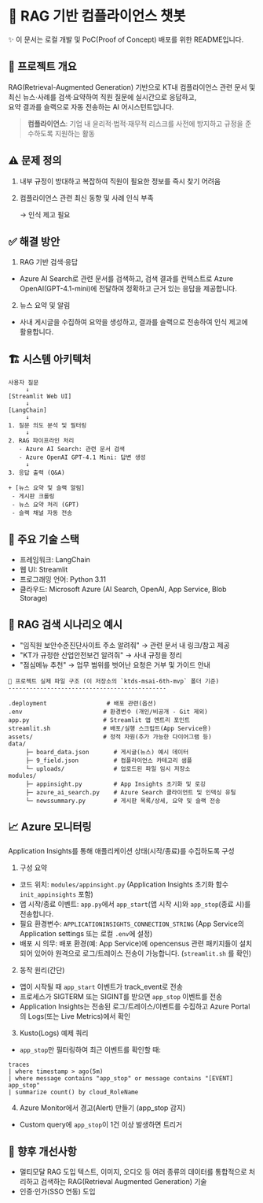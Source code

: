 # 📘 RAG 기반 컴플라이언스 챗봇
✨ 이 문서는 로컬 개발 및 PoC(Proof of Concept) 배포를 위한 README입니다.

🎯 프로젝트 개요
---------------
RAG(Retrieval-Augmented Generation) 기반으로 KT내 컴플라이언스 관련 문서 및 최신 뉴스·사례를 검색·요약하여
직원 질문에 실시간으로 응답하고,  
요약 결과를 슬랙으로 자동 전송하는 AI 어시스턴트입니다.

> **컴플라이언스**: 기업 내 윤리적·법적·재무적 리스크를 사전에 방지하고 규정을 준수하도록 지원하는 활동

⚠️ 문제 정의
----------------------
1. 내부 규정이 방대하고 복잡하여 직원이 필요한 정보를 즉시 찾기 어려움
2. 컴플라이언스 관련 최신 동향 및 사례 인식 부족

   → 인식 제고 필요

✅ 해결 방안
-----------
1) RAG 기반 검색·응답
 - Azure AI Search로 관련 문서를 검색하고, 검색 결과를 컨텍스트로 Azure OpenAI(GPT-4.1-mini)에 전달하여
      정확하고 근거 있는 응답을 제공합니다.

2) 뉴스 요약 및 알림
 - 사내 게시글을 수집하여 요약을 생성하고, 결과를 슬랙으로 전송하여 인식 제고에 활용합니다.

## 🏗️ 시스템 아키텍처

```plaintext
사용자 질문
     ↓
[Streamlit Web UI]
     ↓
[LangChain]
     ↓
1. 질문 의도 분석 및 필터링
     ↓
2. RAG 파이프라인 처리
   - Azure AI Search: 관련 문서 검색
   - Azure OpenAI GPT-4.1 Mini: 답변 생성
     ↓
3. 응답 출력 (Q&A)

+ [뉴스 요약 및 슬랙 알림]
 - 게시판 크롤링
 - 뉴스 요약 처리 (GPT)
 - 슬랙 채널 자동 전송
```
🧰 주요 기술 스택 
----------------
- 프레임워크: LangChain
- 웹 UI: Streamlit
- 프로그래밍 언어: Python 3.11
- 클라우드: Microsoft Azure (AI Search, OpenAI, App Service, Blob Storage)

💬 RAG 검색 시나리오 예시 
-----------------------
- "임직원 보안수준진단사이트 주소 알려줘" → 관련 문서 내 링크/참고 제공
- "KT가 규정한 산업안전보건 알려줘" → 사내 규정을 정리
- "점심메뉴 추천" → 업무 범위를 벗어난 요청은 거부 및 가이드 안내

```
📁 프로젝트 실제 파일 구조 (이 저장소의 `ktds-msai-6th-mvp` 폴더 기준) 
---------------------------------------------

.deployment                 # 배포 관련(옵션)
.env                       # 환경변수 (개인/비공개 - Git 제외)
app.py                     # Streamlit 앱 엔트리 포인트
streamlit.sh               # 배포/실행 스크립트(App Service용)
assets/                    # 정적 자원(추가 가능한 다이어그램 등)
data/
     ├─ board_data.json       # 게시글(뉴스) 예시 데이터
     ├─ 9_field.json          # 컴플라이언스 카테고리 샘플
     └─ uploads/              # 업로드된 파일 임시 저장소
modules/
     ├─ appinsight.py         # App Insights 초기화 및 로깅
     ├─ azure_ai_search.py    # Azure Search 클라이언트 및 인덱싱 유틸
     └─ newssummary.py        # 게시판 목록/상세, 요약 및 슬랙 전송
```

## 📈 Azure 모니터링
Application Insights를 통해 애플리케이션 상태(시작/종료)를 수집하도록 구성

1) 구성 요약
- 코드 위치: `modules/appinsight.py` (Application Insights 초기화 함수 `init_appinsights` 포함)
- 앱 시작/종료 이벤트: `app.py`에서 `app_start`(앱 시작 시)와 `app_stop`(종료 시)를 전송합니다.
- 필요 환경변수: `APPLICATIONINSIGHTS_CONNECTION_STRING` (App Service의 Application settings 또는 로컬 `.env`에 설정)
- 배포 시 의무: 배포 환경(예: App Service)에 opencensus 관련 패키지들이 설치되어 있어야 원격으로 로그/트레이스 전송이 가능합니다. (`streamlit.sh` 를 확인)

2) 동작 원리(간단)
- 앱이 시작될 때 `app_start` 이벤트가 track_event로 전송
- 프로세스가 SIGTERM 또는 SIGINT를 받으면 `app_stop` 이벤트를 전송
- Application Insights는 전송된 로그/트레이스/이벤트를 수집하고 Azure Portal의 Logs(또는 Live Metrics)에서 확인

3) Kusto(Logs) 예제 쿼리
- `app_stop`만 필터링하여 최근 이벤트를 확인할 때:

```kusto
traces
| where timestamp > ago(5m)
| where message contains "app_stop" or message contains "[EVENT] app_stop" 
| summarize count() by cloud_RoleName
```

4) Azure Monitor에서 경고(Alert) 만들기 (app_stop 감지)
- Custom query에 `app_stop`이 1건 이상 발생하면 트리거

## 🚀 향후 개선사항
- 멀티모달 RAG 도입
 텍스트, 이미지, 오디오 등 여러 종류의 데이터를 통합적으로 처리하고 검색하는 RAG(Retrieval Augmented Generation) 기술
- 인증·인가(SSO 연동) 도입
